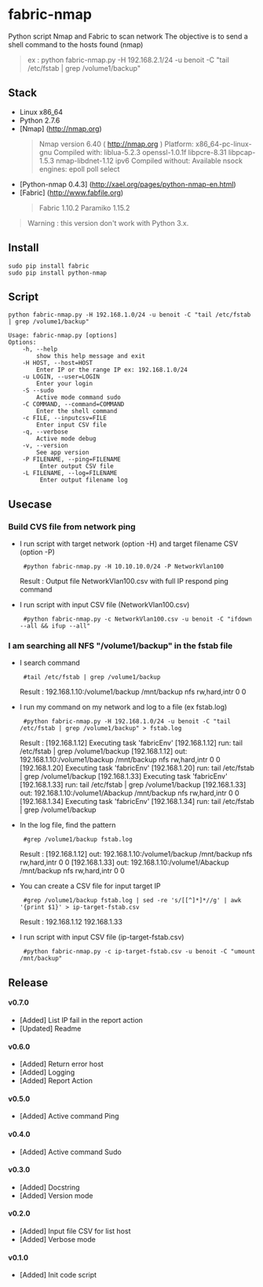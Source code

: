 # fabric-nmap
Python script Nmap and Fabric to scan network
The objective is to send a shell command to the hosts found (nmap)

>ex : python fabric-nmap.py -H 192.168.2.1/24 -u benoit -C "tail /etc/fstab | grep /volume1/backup"

## Stack
 + Linux x86_64
 + Python 2.7.6
 + [Nmap] (http://nmap.org)
    >Nmap version 6.40 ( http://nmap.org )
    >Platform: x86_64-pc-linux-gnu
    >Compiled with: liblua-5.2.3 openssl-1.0.1f libpcre-8.31 libpcap-1.5.3 nmap-libdnet-1.12 ipv6
    >Compiled without:
    >Available nsock engines: epoll poll select
 + [Python-nmap 0.4.3] (http://xael.org/pages/python-nmap-en.html)
 + [Fabric] (http://www.fabfile.org)
    >Fabric 1.10.2
    >Paramiko 1.15.2



>Warning : this version don't work with Python 3.x. 

## Install

    sudo pip install fabric
    sudo pip install python-nmap
  
## Script

    python fabric-nmap.py -H 192.168.1.0/24 -u benoit -C "tail /etc/fstab | grep /volume1/backup" 

    Usage: fabric-nmap.py [options]
    Options:
        -h, --help            
            show this help message and exit
        -H HOST, --host=HOST  
            Enter IP or the range IP ex: 192.168.1.0/24
        -u LOGIN, --user=LOGIN
            Enter your login
        -S --sudo
            Active mode command sudo
        -C COMMAND, --command=COMMAND
            Enter the shell command
        -c FILE, --inputcsv=FILE 
            Enter input CSV file
        -q, --verbose
            Active mode debug
        -v, --version
            See app version
        -P FILENAME, --ping=FILENAME
             Enter output CSV file
        -L FILENAME, --log=FILENAME
             Enter output filename log
             
## Usecase

### Build CVS file from network ping
 
 + I run script with target network (option -H) and target filename CSV (option -P)
  
        #python fabric-nmap.py -H 10.10.10.0/24 -P NetworkVlan100
        
     Result : Output file NetworkVlan100.csv with full IP respond ping command
  
 + I run script with input CSV file (NetworkVlan100.csv)
 
        #python fabric-nmap.py -c NetworkVlan100.csv -u benoit -C "ifdown --all && ifup --all"

### I am searching all NFS "/volume1/backup" in the fstab file

 + I search command 
 
        #tail /etc/fstab | grep /volume1/backup
    Result :
    192.168.1.10:/volume1/backup /mnt/backup nfs rw,hard,intr 0 0
    
 + I run my command on my network and log to a file (ex fstab.log)
 
        #python fabric-nmap.py -H 192.168.1.0/24 -u benoit -C "tail /etc/fstab | grep /volume1/backup" > fstab.log
    Result :
    [192.168.1.12] Executing task 'fabricEnv'
    [192.168.1.12] run: tail /etc/fstab | grep /volume1/backup
    [192.168.1.12] out: 192.168.1.10:/volume1/backup           /mnt/backup     nfs     rw,hard,intr    0       0
    [192.168.1.20] Executing task 'fabricEnv'
    [192.168.1.20] run: tail /etc/fstab | grep /volume1/backup
    [192.168.1.33] Executing task 'fabricEnv'
    [192.168.1.33] run: tail /etc/fstab | grep /volume1/backup
    [192.168.1.33] out: 192.168.1.10:/volume1/Abackup            /mnt/backup     nfs     rw,hard,intr    0       0
    [192.168.1.34] Executing task 'fabricEnv'
    [192.168.1.34] run: tail /etc/fstab | grep /volume1/backup
    
 + In the log file, find the pattern

        #grep /volume1/backup fstab.log
    Result :
    [192.168.1.12] out: 192.168.1.10:/volume1/backup           /mnt/backup     nfs     rw,hard,intr    0       0
    [192.168.1.33] out: 192.168.1.10:/volume1/Abackup            /mnt/backup     nfs     rw,hard,intr    0       0

 + You can create a CSV file for input target IP
 
        #grep /volume1/backup fstab.log | sed -re 's/[[^]*]*//g' | awk '{print $1}' > ip-target-fstab.csv
        
    Result :
    192.168.1.12
    192.168.1.33
    
 + I run script with input CSV file (ip-target-fstab.csv)
 
        #python fabric-nmap.py -c ip-target-fstab.csv -u benoit -C "umount /mnt/backup"
 

## Release

#### v0.7.0
- [Added] List IP fail in the report action
- [Updated] Readme

#### v0.6.0
- [Added] Return error host
- [Added] Logging
- [Added] Report Action

#### v0.5.0
- [Added] Active command Ping 

#### v0.4.0
- [Added] Active command Sudo

#### v0.3.0
- [Added] Docstring
- [Added] Version mode

#### v0.2.0
- [Added] Input file CSV for list host
- [Added] Verbose mode

#### v0.1.0
- [Added] Init code script